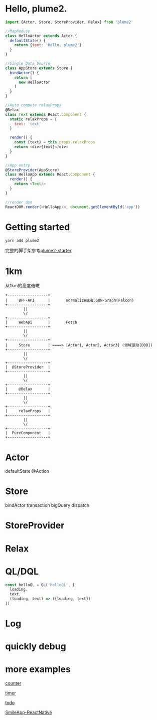 # Hello, plume2.
```javascript
import {Actor, Store, StoreProvider, Relax} from 'plume2'

//MapReduce
class HelloActor extends Actor {
  defaultState() {
    return {text: 'Hello, plume2'}
  }
}

//Single Data Source
class AppStore extends Store {
  bindActor() {
    return [
      new HelloActor
    ]
  }
}

//Auto compute relaxProps
@Relax
class Text extends React.Component {
  static relaxProps = {
    text: 'text'
  }

  render() {
    const {text} = this.props.relaxProps
    return <div>{text}</div>
  }
}

//App entry
@StoreProvider(AppStore)
class HelloApp extends React.Component {
  render() {
    return <Text/>
  }
}

//render dom
ReactDOM.render(<HelloApp/>, document.getElementById('app'))
```

# Getting started

```sh
yarn add plume2
```

完整的脚手架参考[plume2-starter](https://github.com/hufeng/plume2-starter)

# 1km
从1km的高度俯瞰
```text
+------------------+
|     BFF-API      |       normalize或者JSON-Graph(Falcon)
+------------------+
        ||
        \/
+------------------+
|     WebApi       |       Fetch
+------------------+
        ||
        \/
+------------------+
|     Store        | ====> [Actor1, Actor2, Actor3] (领域驱动[DDD])
+------------------+
        ||
        \/
+------------------+
|  @StoreProvider  |   
+------------------+
        ||
        \/
+------------------+
|     @Relax       |
+------------------+
        ||
        \/
+------------------+
|     relaxProps   |
+------------------+
        ||
        \/
+------------------+
|  PureComponent   |
+------------------+
```

# Actor

defaultState
@Action

# Store

bindActor
transaction
bigQuery
dispatch


# StoreProvider

# Relax


# QL/DQL
```js
const helloQL = QL('helloQL', [
  loading,
  text,
  (loading, text) => ({loading, text})
])
```

# Log

# quickly debug

# more examples

[counter](https://github.com/hufeng/plume2/tree/master/examples/counter)

[timer](https://github.com/hufeng/plume2/tree/master/examples/timer)

[todo](https://github.com/hufeng/plume2/tree/master/examples/todo)

[SmileApp-ReactNative](https://github.com/hufeng/plume2/tree/master/examples/SmileApp)

